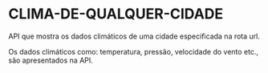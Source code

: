 # CLIMA-DE-QUALQUER-CIDADE

API que mostra os dados climáticos de uma cidade especificada na rota url.

Os dados climáticos como: temperatura, pressão, velocidade do vento etc., são apresentados na API.
